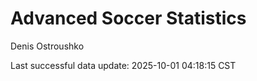 # Advanced Soccer Statistics
Denis Ostroushko

<!-- gfm -->

Last successful data update: 2025-10-01 04:18:15 CST
